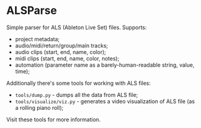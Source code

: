 # ALSParse

Simple parser for ALS (Ableton Live Set) files.
Supports:
- project metadata;
- audio/midi/return/group/main tracks;
- audio clips (start, end, name, color);
- midi clips (start, end, name, color, notes);
- automation (parameter name as a barely-human-readable string, value, time);

Additionally there's some tools for working with ALS files:
- `tools/dump.py` - dumps all the data from ALS file;
- `tools/visualize/viz.py` - generates a video visualization of ALS file (as a rolling piano roll);

Visit these tools for more information.
